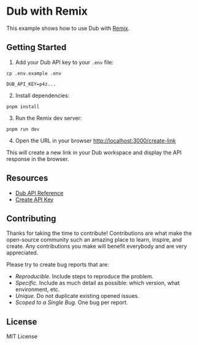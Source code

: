 # Dub with Remix

This example shows how to use Dub with [Remix](https://remix.run/docs).

## Getting Started

1. Add your Dub API key to your `.env` file:

```shell
cp .env.example .env
```

```
DUB_API_KEY=p4z...
```

2. Install dependencies:

```shell
pnpm install
```

3. Run the Remix dev server:

```shell
pnpm run dev
```

4. Open the URL in your browser [http://localhost:3000/create-link](http://localhost:3000/create-link)

This will create a new link in your Dub workspace and display the API response in the browser.

## Resources

- [Dub API Reference](https://dub.co/docs/api-reference)
- [Create API Key](https://dub.co/docs/api-reference/tokens)

## Contributing

Thanks for taking the time to contribute! Contributions are what make the open-source community such an amazing place to learn, inspire, and create. Any contributions you make will benefit everybody and are very appreciated.

Please try to create bug reports that are:

- _Reproducible._ Include steps to reproduce the problem.
- _Specific._ Include as much detail as possible: which version, what environment, etc.
- _Unique._ Do not duplicate existing opened issues.
- _Scoped to a Single Bug._ One bug per report.

## License

MIT License